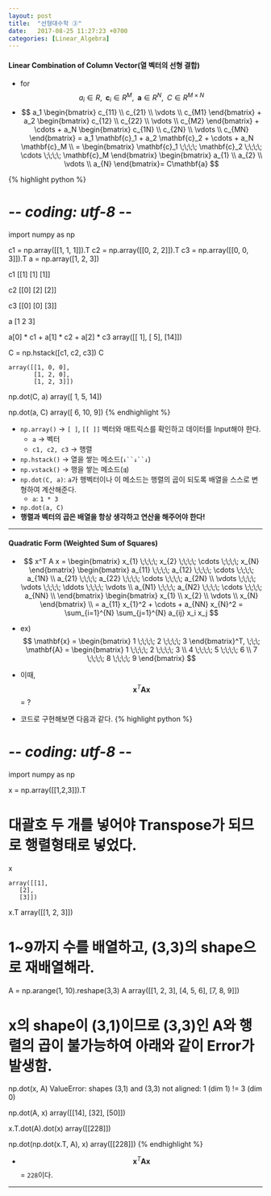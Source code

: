 ```yaml
---
layout: post
title:  "선형대수학 ③"
date:   2017-08-25 11:27:23 +0700
categories: [Linear_Algebra]
---
```


#### Linear Combination of Column Vector(열 벡터의 선형 결합)

- for $$ a_i \in R, \;\; \mathbf{c}_i \in R^{M}, \;\; \mathbf{a} \in R^N, \;\; C \in R^{M \times N} $$
- $$ a_1 \begin{bmatrix} c_{11} \\ c_{21} \\ \vdots \\ c_{M1} \end{bmatrix} + a_2 \begin{bmatrix} c_{12} \\ c_{22} \\ \vdots \\ c_{M2} \end{bmatrix} + \cdots + a_N \begin{bmatrix} c_{1N} \\ c_{2N} \\ \vdots \\ c_{MN} \end{bmatrix} = a_1 \mathbf{c}_1 + a_2 \mathbf{c}_2 + \cdots + a_N \mathbf{c}_M \\ = \begin{bmatrix} \mathbf{c}_1 \;\;\;\; \mathbf{c}_2 \;\;\;\; \cdots \;\;\;\; \mathbf{c}_M \end{bmatrix} \begin{bmatrix} a_{1} \\ a_{2} \\ \vdots \\
 a_{N} \end{bmatrix}= C\mathbf{a} $$

{% highlight python %}
# -*- coding: utf-8 -*-

import numpy as np

c1 = np.array([[1, 1, 1]]).T
c2 = np.array([[0, 2, 2]]).T
c3 = np.array([[0, 0, 3]]).T
a = np.array([1, 2, 3])

c1
    [[1]
     [1]
     [1]]

c2
    [[0]
     [2]
     [2]]

c3
    [[0]
     [0]
     [3]]

a
    [1 2 3]

a[0] * c1 + a[1] * c2 + a[2] * c3
    array([[ 1],
           [ 5],
           [14]])

C = np.hstack([c1, c2, c3])
C

    array([[1, 0, 0],
           [1, 2, 0],
           [1, 2, 3]])

np.dot(C, a)
    array([ 1,  5, 14])

np.dot(a, C) 
    array([ 6, 10,  9])
{% endhighlight %}
- `np.array()` → `[ ]`, `[[ ]]` 벡터와 매트릭스를 확인하고 데이터를 Input해야 한다.
    + `a` → 벡터
    + `c1, c2, c3` → 행렬
- `np.hstack()` → 열을 쌓는 메소드(`↓``↓``↓`)
- `np.vstack()` → 행을 쌓는 메소드(`⇶`)
- `np.dot(C, a)`: `a`가 행벡터이나 이 메소드는 행렬의 곱이 되도록 배열을 스스로 변형하여 계산해준다.
    - `a`: `1 * 3`  
- `np.dot(a, C)`
- **행렬과 벡터의 곱은 배열을 항상 생각하고 연산을 해주어야 한다!**

---

#### Quadratic Form (Weighted Sum of Squares)
- $$ x^T A x = \begin{bmatrix} x_{1} \;\;\;\; x_{2} \;\;\;\; \cdots \;\;\;\; x_{N} \end{bmatrix} \begin{bmatrix} a_{11} \;\;\;\; a_{12} \;\;\;\; \cdots \;\;\;\; a_{1N} \\ a_{21} \;\;\;\; a_{22} \;\;\;\; \cdots \;\;\;\; a_{2N} \\
\vdots \;\;\;\; \vdots \;\;\;\; \ddots \;\;\;\; \vdots \\ a_{N1} \;\;\;\; a_{N2} \;\;\;\; \cdots \;\;\;\; a_{NN} \\ \end{bmatrix} \begin{bmatrix} x_{1} \\ x_{2} \\ \vdots \\ x_{N} \end{bmatrix} \\ = a_{11} x_{1}^2 + \cdots + a_{NN} x_{N}^2 = \sum_{i=1}^{N} \sum_{j=1}^{N} a_{ij} x_i x_j $$

- ex) $$ \mathbf{x} = \begin{bmatrix} 1 \;\;\;\; 2 \;\;\;\; 3 \end{bmatrix}^T, \;\;\; \mathbf{A} = \begin{bmatrix} 1 \;\;\;\; 2 \;\;\;\; 3 \\ 4 \;\;\;\; 5 \;\;\;\; 6 \\ 7 \;\;\;\; 8 \;\;\;\; 9 \end{bmatrix} $$
- 이때, $$\mathbf{x}^T \mathbf{A} \mathbf{x}$$ = ?
- 코드로 구현해보면 다음과 같다.
{% highlight python %}
# -*- coding: utf-8 -*-

import numpy as np

x = np.array([[1,2,3]]).T
# 대괄호 두 개를 넣어야 Transpose가 되므로 행렬형태로 넣었다.
x

    array([[1],
       [2],
       [3]])

x.T
    array([[1, 2, 3]])

# 1~9까지 수를 배열하고, (3,3)의 shape으로 재배열해라.
A = np.arange(1, 10).reshape(3,3)
A
    array([[1, 2, 3],
       [4, 5, 6],
       [7, 8, 9]])

# x의 shape이 (3,1)이므로 (3,3)인 A와 행렬의 곱이 불가능하여 아래와 같이 Error가 발생함.
np.dot(x, A)
    ValueError: shapes (3,1) and (3,3) not aligned: 1 (dim 1) != 3 (dim 0)

np.dot(A, x)
    array([[14],
       [32],
       [50]])

x.T.dot(A).dot(x)
    array([[228]])

np.dot(np.dot(x.T, A), x)
    array([[228]])
{% endhighlight %}
- $$\mathbf{x}^T \mathbf{A} \mathbf{x}$$ = `228`이다.

---
